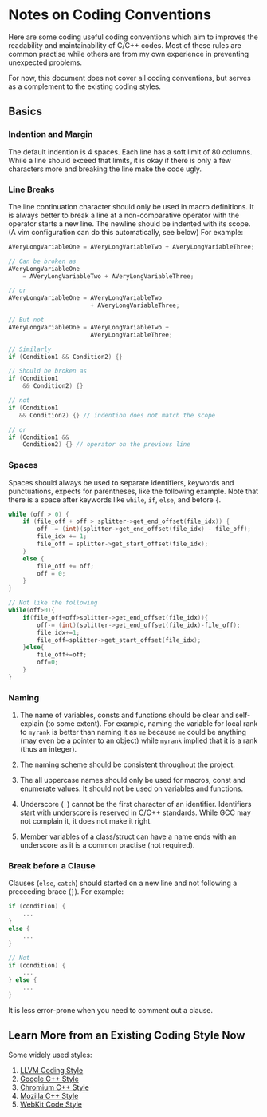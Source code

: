 # Notes on Coding Conventions

Here are some coding useful coding conventions which aim to improves the
readability and maintainability of C/C++ codes. Most of these rules are common
practise while others are from my own experience in preventing unexpected
problems.

For now, this document does not cover all coding conventions, but serves
as a complement to the existing coding styles.

## Basics

### Indention and Margin

The default indention is 4 spaces. Each line has a soft limit of 80
columns. While a line should exceed that limits, it is okay if there is
only a few characters more and breaking the line make the code ugly.

### Line Breaks

The line continuation character should only be used in macro definitions.
It is always better to break a line at a non-comparative operator with
the operator starts a new line. The newline should be indented with its
scope. (A vim configuration can do this automatically, see below) For
example:

```c++
AVeryLongVariableOne = AVeryLongVariableTwo + AVeryLongVariableThree;

// Can be broken as
AVeryLongVariableOne
    = AVeryLongVariableTwo + AVeryLongVariableThree;

// or
AVeryLongVariableOne = AVeryLongVariableTwo
                       + AVeryLongVariableThree;

// But not
AVeryLongVariableOne = AVeryLongVariableTwo +
                       AVeryLongVariableThree;

// Similarly
if (Condition1 && Condition2) {}

// Should be broken as
if (Condition1
    && Condition2) {}

// not
if (Condition1
   && Condition2) {} // indention does not match the scope

// or
if (Condition1 &&
    Condition2) {} // operator on the previous line
```

### Spaces

Spaces should always be used to separate identifiers, keywords and
punctuations, expects for parentheses, like the following example. Note
that there is a space after keywords like `while`, `if`, `else`, and
before `{`.

```c++
while (off > 0) {
    if (file_off + off > splitter->get_end_offset(file_idx)) {
        off -= (int)(splitter->get_end_offset(file_idx) - file_off);
        file_idx += 1;
        file_off = splitter->get_start_offset(file_idx);
    }
    else {
        file_off += off;
        off = 0;
    }
}

// Not like the following
while(off>0){
    if(file_off+off>splitter->get_end_offset(file_idx)){
        off-= (int)(splitter->get_end_offset(file_idx)-file_off);
        file_idx+=1;
        file_off=splitter->get_start_offset(file_idx);
    }else{
        file_off+=off;
        off=0;
    }
}
```

### Naming

1. The name of variables, consts and functions should be clear and
self-explain (to some extent). For example, naming the variable for
local rank to `myrank` is better than naming it as `me` because `me`
could be anything (may even be a pointer to an object) while `myrank`
implied that it is a rank (thus an integer).

2. The naming scheme should be consistent throughout the project.

3. The all uppercase names should only be used for macros, const and
enumerate values. It should not be used on variables and functions.

4. Underscore (`_`) cannot be the first character of an identifier.
Identifiers start with underscore is reserved in C/C++ standards. While
GCC may not complain it, it does not make it right.

5. Member variables of a class/struct can have a name ends with an
underscore as it is a common practise (not required).

### Break before a Clause

Clauses (`else`, `catch`) should started on a new line and not following
a preceeding brace (`}`). For example:

```c++
if (condition) {
    ...
}
else {
    ...
}

// Not
if (condition) {
    ...
} else {
    ...
}
```

It is less error-prone when you need to comment out a clause.

## Learn More from an Existing Coding Style Now

Some widely used styles:

1. [LLVM Coding Style](http://llvm.org/docs/CodingStandards.html)
2. [Google C++ Style](https://google.github.io/styleguide/cppguide.html)
3. [Chromium C++
   Style](https://chromium.googlesource.com/chromium/src/+/master/styleguide/c++/c++.md)
4. [Mozilla C++
   Style](https://developer.mozilla.org/en-US/docs/Mozilla/Developer_guide/Coding_Style)
5. [WebKit Code Style](https://webkit.org/code-style-guidelines/)

#### 